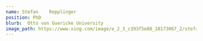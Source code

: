 ```yaml
---
name: Stefan	Repplinger
position: PhD
blurb:  Otto von Guericke University
image_path: https://www.xing.com/image/e_2_3_c393f5e08_10173067_2/stefan-repplinger-foto.256x256.jpg
---
```

